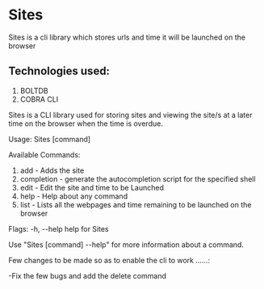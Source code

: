 # Sites
Sites is a cli library which stores urls and time it will be launched on the browser
## Technologies used:
1. BOLTDB
2. COBRA CLI

 
  
  Sites is a CLI library used for storing sites and viewing the site/s at a later time on the browser
  when the time is overdue.

Usage:
  Sites [command]

Available Commands:
  1. add    -     Adds the site
  2. completion - generate the autocompletion script for the specified shell
  3. edit  -      Edit the site and time to be Launched
  4. help  -      Help about any command
  5. list   -     Lists all the webpages and time remaining to be launched on the browser

Flags:
  -h, --help   help for Sites

Use "Sites [command] --help" for more information about a command.

Few changes to be made so as to enable the cli to work ......:

-Fix the few bugs and add the delete command
